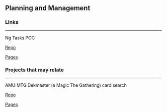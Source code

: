 <link rel="stylesheet" href="/main.css"/>

## Planning and Management

### Links

-----
Ng Tasks POC

[Repo](https://gitlab.com/amu-pocs/ngx-task-list)

[Pages](https://amu-pocs.gitlab.io/tasks)



### Projects that may relate

----

AMU MTG Dekmaster (a Magic The Gathering) card search

[Repo](https://github.com/amindunited/amu-mtg-deckmaster)

[Pages](https://amindunited.github.io/amu-mtg-deckmaster/)
